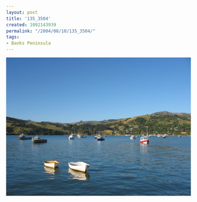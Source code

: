 ```yaml
---
layout: post
title: '135_3504'
created: 1092143939
permalink: "/2004/08/10/135_3504/"
tags:
- Banks Peninsula
---
```


<img src="/image/images/135_3504-1214.jpg"/>

